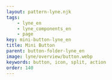 ```yaml
---
layout: pattern-lyne.njk
tags: 
    - lyne_en
    - lyne_components_en
    - page
key: mini-button-lyne_en
title: Mini Button
parent: button-folder-lyne_en
image: lyne/overview/button.webp
keywords: button, icon, split, action
order: 140
---
```

